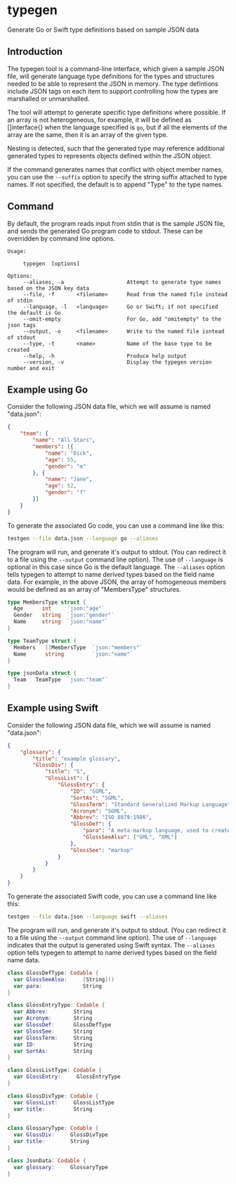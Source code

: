 # typegen

Generate Go or Swift type definitions based on sample JSON data

## Introduction

The typegen tool is a command-line interface, which given a sample JSON file,
will generate language type definitions
for the types and structures needed to be able to represent the JSON in memory.
The type defintions include JSON tags on each item to support controlling how
the types are marshalled or unmarshalled.

The tool will attempt to generate specific type definitions where possible. If
an array is not heterogeneous, for example, it will be defined as []interface{}
when the language specified is `go`, but if all the elements of the array are
the same, then it is an array of the given type.

Nesting is detected, such that the generated type may reference additional
generated types to represents objects defined within the JSON object.

If the command generates names that conflict with object member names, you can
use the `--suffix` option to specify the string suffix attached to type names.
If not specified, the default is to append "Type" to the type names.

## Command

By default, the program reads input from stdin that is the sample JSON file, and
sends the generated Go program code to stdout. These can be overridden by command
line options.

```text
Usage:

     typegen  [options]

Options:
     --aliases, -a                    Attempt to generate type names based on the JSON key data
     --file, -f       <filename>      Read from the named file instead of stdin
     --language, -l   <language>      Go or Swift; if not specified the default is Go
     --omit-empty                     For Go, add "omitempty" to the json tags
     --output, -o     <filename>      Write to the named file isntead of stdout
     --type, -t       <name>          Name of the base type to be created
     --help, -h                       Produce help output
     --version, -v                    Display the typegen version number and exit
```

## Example using Go

Consider the following JSON data file, which we will assume is named "data.json":

```json
{
    "team": {
        "name": "All Stars",
        "members": [{
            "name": "Dick",
            "age": 55,
            "gender": "m"
        }, {
            "name": "Jane",
            "age": 52,
            "gender": "f"
        }]
    }
}
```

To generate the associated Go code, you can use a command line like this:

```sh
testgen --file data.json --language go --aliases
```

The program will run, and generate it's output to stdout. (You can redirect it to a file
using the `--output` command line option). The use of `--language` is optional in this case
since Go is the default language. The `--aliases` option tells typegen to attempt to name
derived types based on the field name data. For example, in the above JSON, the array of
homogeneous members would be defined as an array of "MembersType" structures.

```go
type MembersType struct {
  Age      int     `json:"age"`
  Gender   string  `json:"gender"`
  Name     string  `json:"name"`
}

type TeamType struct {
  Members   []MembersType  `json:"members"`
  Name      string         `json:"name"`
}

type jsonData struct {
  Team   TeamType  `json:"team"`
}
```

## Example using Swift

Consider the following JSON data file, which we will assume is named "data.json":

```json
{
    "glossary": {
        "title": "example glossary",
        "GlossDiv": {
            "title": "S",
            "GlossList": {
                "GlossEntry": {
                    "ID": "SGML",
                    "SortAs": "SGML",
                    "GlossTerm": "Standard Generalized Markup Language",
                    "Acronym": "SGML",
                    "Abbrev": "ISO 8879:1986",
                    "GlossDef": {
                        "para": "A meta-markup language, used to create markup languages such as DocBook.",
                        "GlossSeeAlso": ["GML", "XML"]
                    },
                    "GlossSee": "markup"
                }
            }
        }
    }
}
```

To generate the associated Swift code, you can use a command line like this:

```sh
testgen --file data.json --language swift --aliases
```

The program will run, and generate it's output to stdout. (You can redirect it to a file
using the `--output` command line option). The use of `--language` indicates that the output
is generated using Swift syntax. The `--aliases` option tells typegen to attempt to name
derived types based on the field name data.

```swift
class GlossDefType: Codable {
  var GlossSeeAlso:     [String]()
  var para:             String    
}

class GlossEntryType: Codable {
  var Abbrev:        String      
  var Acronym:       String      
  var GlossDef:      GlossDefType
  var GlossSee:      String      
  var GlossTerm:     String      
  var ID:            String      
  var SortAs:        String      
}

class GlossListType: Codable {
  var GlossEntry:     GlossEntryType
}

class GlossDivType: Codable {
  var GlossList:     GlossListType
  var title:         String       
}

class GlossaryType: Codable {
  var GlossDiv:     GlossDivType
  var title:        String      
}

class JsonData: Codable {
  var glossary:     GlossaryType
}

```
